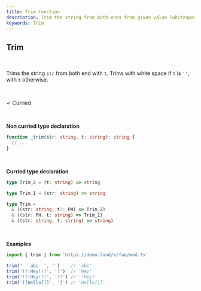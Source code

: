 ```yaml
---
title: Trim function
description: Trim the string from both ends from given value (whitespaces are trim if given value is `''`)
keywords: Trim
---
```


## Trim
<br>

Trims the string `str` from both end with `t`. Trims with white space if `t` is `''`, with `t` otherwise.

<br>

&check; Curried

<br>

**Non curried type declaration**
```typescript
function _trim(str: string, t: string): string {
  // ...
}
```
<br>

**Curried type declaration**

```typescript
type Trim_2 = (t: string) => string

type Trim_1 = (str: string) => string

type Trim =
  & ((str: string, t?: PH) => Trim_2)
  & ((str: PH, t: string) => Trim_1)
  & ((str: string, t: string) => string)
```
<br>

**Examples**
```typescript
import { trim } from 'https://deno.land/x/fae/mod.ts'

trim('   abc  ', '')    // 'abc'
trim('!!!Hey!!!', '!')  // 'Hey'
trim('!!!Hey!!!', '!!') // '!Hey!'
trim('[[Hello]]]', '[') // 'Hello]]]'
```

